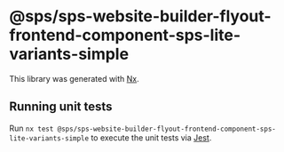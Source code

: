 # @sps/sps-website-builder-flyout-frontend-component-sps-lite-variants-simple

This library was generated with [Nx](https://nx.dev).

## Running unit tests

Run `nx test @sps/sps-website-builder-flyout-frontend-component-sps-lite-variants-simple` to execute the unit tests via [Jest](https://jestjs.io).
